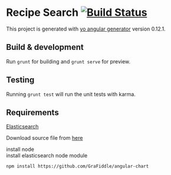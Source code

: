 # Recipe Search [![Build Status](https://travis-ci.org/pram/recipesearch.svg?branch=master)](https://travis-ci.org/pram/recipesearch)



This project is generated with [yo angular generator](https://github.com/yeoman/generator-angular)
version 0.12.1.

## Build & development

Run `grunt` for building and `grunt serve` for preview.

## Testing

Running `grunt test` will run the unit tests with karma.

## Requirements

[Elasticsearch](https://www.elastic.co/products/elasticsearch)

Download source file from [here](http://openrecip.es/)

install node  
install elasticsearch node module
  
    npm install https://github.com/GraFiddle/angular-chart
